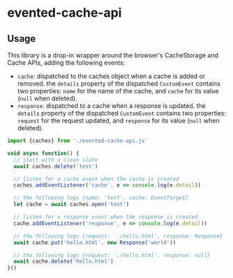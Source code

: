 # evented-cache-api

## Usage

This library is a drop-in wrapper around the browser's CacheStorage and Cache APIs, adding the following events:

- `cache`: dispatched to the caches object when a cache is added or removed. the `details` property of the dispatched `CustomEvent` contains two properties: `name` for the name of the cache, and `cache` for its value (`null` when deleted).
- `response`: dispatched to a cache when a response is updated. the `details` property of the dispatched `CustomEvent` contains two properties: `request` for the request updated, and `response` for its value (`null` when deleted).

```js
import {caches} from './evented-cache-api.js'

void async function() {
  // start with a clean slate
  await caches.delete('test')

  // listen for a cache event when the cache is created
  caches.addEventListener('cache', e => console.log(e.detail))

  // the following logs {name: 'test', cache: EventTarget}
  let cache = await caches.open('test')

  // listen for a response event when the response is created
  cache.addEventListener('response', e => console.log(e.detail))

  // the following logs {request: './hello.html', response: Response}
  await cache.put('hello.html', new Response('world'))

  // the following logs {request: './hello.html', response: null}
  await cache.delete('hello.html')
}()
```
